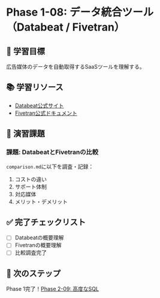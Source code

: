 # Phase 1-08: データ統合ツール（Databeat / Fivetran）

## 📖 学習目標

広告媒体のデータを自動取得するSaaSツールを理解する。

## 📚 学習リソース

- [Databeat公式サイト](https://databeat.io/)
- [Fivetran公式ドキュメント](https://fivetran.com/docs)

## 📝 演習課題

### 課題: DatabeatとFivetranの比較

`comparison.md`に以下を調査・記録：

1. コストの違い
2. サポート体制
3. 対応媒体
4. メリット・デメリット

## ✅ 完了チェックリスト

- [ ] Databeatの概要理解
- [ ] Fivetranの概要理解
- [ ] 比較調査完了

## 🔗 次のステップ

Phase 1完了！[Phase 2-09: 高度なSQL](../../phase2-analytics/09-advanced-sql/README.md)
